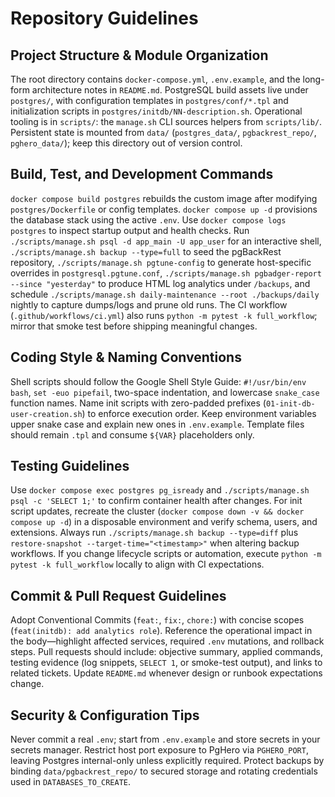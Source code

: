 <!--
SPDX-FileCopyrightText: 2025 Blackcat Informatics® Inc.
SPDX-License-Identifier: MIT
-->

# Repository Guidelines

## Project Structure & Module Organization
The root directory contains `docker-compose.yml`, `.env.example`, and the long-form architecture notes in `README.md`. PostgreSQL build assets live under `postgres/`, with configuration templates in `postgres/conf/*.tpl` and initialization scripts in `postgres/initdb/NN-description.sh`. Operational tooling is in `scripts/`: the `manage.sh` CLI sources helpers from `scripts/lib/`. Persistent state is mounted from `data/` (`postgres_data/`, `pgbackrest_repo/`, `pghero_data/`); keep this directory out of version control.

## Build, Test, and Development Commands
`docker compose build postgres` rebuilds the custom image after modifying `postgres/Dockerfile` or config templates. `docker compose up -d` provisions the database stack using the active `.env`. Use `docker compose logs postgres` to inspect startup output and health checks. Run `./scripts/manage.sh psql -d app_main -U app_user` for an interactive shell, `./scripts/manage.sh backup --type=full` to seed the pgBackRest repository, `./scripts/manage.sh pgtune-config` to generate host-specific overrides in `postgresql.pgtune.conf`, `./scripts/manage.sh pgbadger-report --since "yesterday"` to produce HTML log analytics under `/backups`, and schedule `./scripts/manage.sh daily-maintenance --root ./backups/daily` nightly to capture dumps/logs and prune old runs. The CI workflow (`.github/workflows/ci.yml`) also runs `python -m pytest -k full_workflow`; mirror that smoke test before shipping meaningful changes.

## Coding Style & Naming Conventions
Shell scripts should follow the Google Shell Style Guide: `#!/usr/bin/env bash`, `set -euo pipefail`, two-space indentation, and lowercase `snake_case` function names. Name init scripts with zero-padded prefixes (`01-init-db-user-creation.sh`) to enforce execution order. Keep environment variables upper snake case and explain new ones in `.env.example`. Template files should remain `.tpl` and consume `${VAR}` placeholders only.

## Testing Guidelines
Use `docker compose exec postgres pg_isready` and `./scripts/manage.sh psql -c 'SELECT 1;'` to confirm container health after changes. For init script updates, recreate the cluster (`docker compose down -v && docker compose up -d`) in a disposable environment and verify schema, users, and extensions. Always run `./scripts/manage.sh backup --type=diff` plus `restore-snapshot --target-time="<timestamp>"` when altering backup workflows. If you change lifecycle scripts or automation, execute `python -m pytest -k full_workflow` locally to align with CI expectations.

## Commit & Pull Request Guidelines
Adopt Conventional Commits (`feat:`, `fix:`, `chore:`) with concise scopes (`feat(initdb): add analytics role`). Reference the operational impact in the body—highlight affected services, required `.env` mutations, and rollback steps. Pull requests should include: objective summary, applied commands, testing evidence (log snippets, `SELECT 1`, or smoke-test output), and links to related tickets. Update `README.md` whenever design or runbook expectations change.

## Security & Configuration Tips
Never commit a real `.env`; start from `.env.example` and store secrets in your secrets manager. Restrict host port exposure to PgHero via `PGHERO_PORT`, leaving Postgres internal-only unless explicitly required. Protect backups by binding `data/pgbackrest_repo/` to secured storage and rotating credentials used in `DATABASES_TO_CREATE`.
